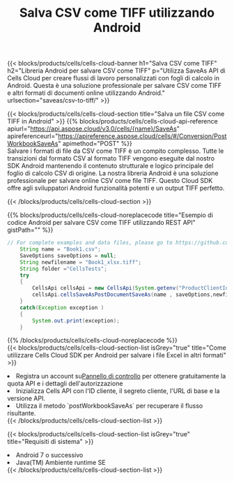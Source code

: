 ﻿---
title:  Salva CSV come TIFF utilizzando Android
description:  Utilizzando Aspose.Cells Cloud SDK per Android per salvare il file in formato CSV come file in formato TIFF.
kwords: Excel, Save CSV as TIFF, REST, Android
howto: How to save CSV as TIFF using Aspose.Cells Cloud Android library.
---
{{< blocks/products/cells/cells-cloud-banner h1="Salva CSV come TIFF" h2="Libreria Android per salvare CSV come TIFF" p="Utilizza SaveAs API di Cells Cloud per creare flussi di lavoro personalizzati con fogli di calcolo in Android. Questa è una soluzione professionale per salvare CSV come TIFF e altri formati di documenti online utilizzando Android." urlsection="saveas/csv-to-tiff/" >}}

{{< blocks/products/cells/cells-cloud-section title="Salva un file CSV come TIFF in Android" >}}
{{% blocks/products/cells/cells-cloud-api-reference apiurl="https://api.aspose.cloud/v3.0/cells/{name}/SaveAs" apireferenceurl="https://apireference.aspose.cloud/cells/#/Conversion/PostWorkbookSaveAs" apimethod="POST" %}}
<br/>
Salvare i formati di file da CSV come TIFF è un compito complesso. Tutte le transizioni dal formato CSV al formato TIFF vengono eseguite dal nostro SDK Android mantenendo il contenuto strutturale e logico principale del foglio di calcolo CSV di origine. La nostra libreria Android è una soluzione professionale per salvare online CSV come file TIFF. Questo Cloud SDK offre agli sviluppatori Android funzionalità potenti e un output TIFF perfetto.

{{< /blocks/products/cells/cells-cloud-section >}}

{{% blocks/products/cells/cells-cloud-noreplacecode title="Esempio di codice Android per salvare CSV come TIFF utilizzando REST API" gistPath="" %}}
  
```java
// For complete examples and data files, please go to https://github.com/aspose-cells-cloud/aspose-cells-cloud-android/
    String name = "Book1.csv";
    SaveOptions saveOptions = null;
    String newfilename = "Book1_xlsx.tiff";
    String folder ="CellsTests";
    try
    {
        CellsApi cellsApi = new CellsApi(System.getenv("ProductClientId"), System.getenv("ProductClientSecret"));
        cellsApi.cellsSaveAsPostDocumentSaveAs(name , saveOptions,newfilename,false,false,folder,null,null,null,true);                       
    }
    catch(Exception exception )
    {
        System.out.print(exception);
    }
```
  
{{% /blocks/products/cells/cells-cloud-noreplacecode %}}
<br/>
{{< blocks/products/cells/cells-cloud-section-list isGrey="true" title="Come utilizzare Cells Cloud SDK per Android per salvare i file Excel in altri formati" >}}
<li> Registra un account su<a href="https://dashboard.aspose.cloud/">Pannello di controllo</a> per ottenere gratuitamente la quota API e i dettagli dell'autorizzazione</li>
<li>Inizializza Cells API con l'ID cliente, il segreto cliente, l'URL di base e la versione API.</li>
<li>Utilizza il metodo `postWorkbookSaveAs` per recuperare il flusso risultante.</li>
{{< /blocks/products/cells/cells-cloud-section-list >}}

{{< blocks/products/cells/cells-cloud-section-list isGrey="true" title="Requisiti di sistema" >}}
<li>Android 7 o successivo</li>
<li>Java(TM) Ambiente runtime SE</li>
{{< /blocks/products/cells/cells-cloud-section-list >}}
